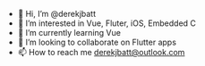 - 👋 Hi, I’m @derekjbatt
- 👀 I’m interested in Vue, Fluter, iOS, Embedded C
- 🌱 I’m currently learning Vue
- 💞️ I’m looking to collaborate on Flutter apps
- 📫 How to reach me derekjbatt@outlook.com

<!---
derekjbatt/derekjbatt is a ✨ special ✨ repository because its `README.md` (this file) appears on your GitHub profile.
You can click the Preview link to take a look at your changes.
--->
